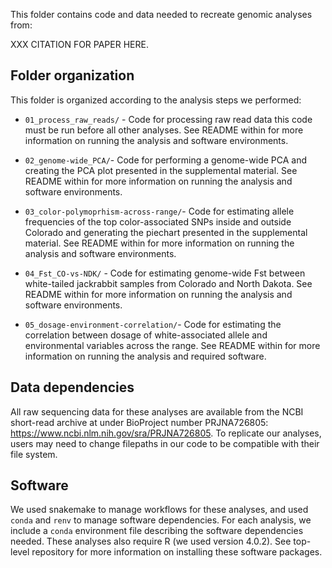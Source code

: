 This folder contains code and data needed to recreate genomic analyses from:

XXX CITATION FOR PAPER HERE. 

## Folder organization

This folder is organized according to the analysis steps we performed:

* `01_process_raw_reads/` - Code for processing raw read data this code must be run before all other analyses. See README within for more information on running the analysis and software environments. 

* `02_genome-wide_PCA/`- Code for performing a genome-wide PCA and creating the PCA plot presented in the supplemental material. See README within for more information on running the analysis and software environments. 

* `03_color-polymoprhism-across-range/`- Code for estimating allele frequencies of the top color-associated SNPs inside and outside Colorado and generating the piechart presented in the supplemental material. See README within for more information on running the analysis and software environments. 

* `04_Fst_CO-vs-NDK/` - Code for estimating genome-wide Fst between white-tailed jackrabbit samples from Colorado and North Dakota. See README within for more information on running the analysis and software environments. 

* `05_dosage-environment-correlation/`- Code for estimating the correlation between dosage of white-associated allele and environmental variables across the range. See README within for more information on running the analysis and required software. 


## Data dependencies

All raw sequencing data for these analyses are available from the NCBI short-read archive at under BioProject number PRJNA726805: https://www.ncbi.nlm.nih.gov/sra/PRJNA726805. To replicate our analyses, users may need to change filepaths in our code to be compatible with their file system. 


## Software 

We used snakemake to manage workflows for these analyses, and used `conda` and `renv` to manage software dependencies. For each analysis, we include a `conda` environment file describing the software dependencies needed. These analyses also require R (we used version 4.0.2). See top-level repository for more information on installing these software packages. 


